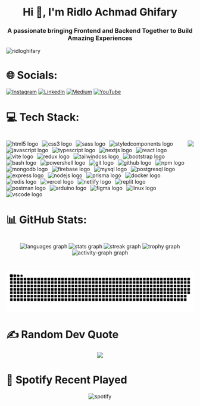 <h1 align="center">Hi 👋, I'm Ridlo Achmad Ghifary</h1>
<h3 align="center">
A passionate bringing Frontend and Backend Together to Build Amazing
Experiences
</h3>

<p align="left">
<img
src="https://komarev.com/ghpvc/?username=ridloghifary&label=Profile%20views&color=0e75b6&style=flat"
alt="ridloghifary" />
</p>

# 🌐 Socials:
[![Instagram](https://img.shields.io/badge/Instagram-%23E4405F.svg?logo=Instagram&logoColor=white)](https://instagram.com/rdllghifary_) [![LinkedIn](https://img.shields.io/badge/LinkedIn-%230077B5.svg?logo=linkedin&logoColor=white)](https://linkedin.com/in/ridlo-ghifary) [![Medium](https://img.shields.io/badge/Medium-12100E?logo=medium&logoColor=white)](https://medium.com/@ridloghfry) [![YouTube](https://img.shields.io/badge/YouTube-%23FF0000.svg?logo=YouTube&logoColor=white)](https://youtube.com/channel/UCGZAqA5h1BLf-wF5FdaoijA) 

# 💻 Tech Stack:
<br clear="both">

<div align="left">
  <img align="right" height="250" src="https://img1.picmix.com/output/stamp/normal/9/9/1/5/1585199_1d7b0.gif"  />
  
  <img src="https://skillicons.dev/icons?i=html" height="50" alt="html5 logo"  />
  <img width="3" />
  <img src="https://skillicons.dev/icons?i=css" height="50" alt="css3 logo"  />
  <img width="3" />
  <img src="https://skillicons.dev/icons?i=sass" height="50" alt="sass logo"  />
  <img width="3" />
  <img src="https://skillicons.dev/icons?i=styledcomponents" height="50" alt="styledcomponents logo"  />
  <img width="3" />
  <img src="https://skillicons.dev/icons?i=js" height="50" alt="javascript logo"  />
  <img width="3" />
  <img src="https://skillicons.dev/icons?i=ts" height="50" alt="typescript logo"  />
  <img width="3" />
  <img src="https://skillicons.dev/icons?i=nextjs" height="50" alt="nextjs logo"  />
  <img width="3" />
  <img src="https://skillicons.dev/icons?i=react" height="50" alt="react logo"  />
  <img width="3" />
  <img src="https://skillicons.dev/icons?i=vite" height="50" alt="vite logo"  />
  <img width="3" />
  <img src="https://skillicons.dev/icons?i=redux" height="50" alt="redux logo"  />
  <img width="3" />
  <img src="https://skillicons.dev/icons?i=tailwind" height="50" alt="tailwindcss logo"  />
  <img width="3" />
  <img src="https://skillicons.dev/icons?i=bootstrap" height="50" alt="bootstrap logo"  />
  <img width="3" />
  <img src="https://skillicons.dev/icons?i=bash" height="50" alt="bash logo"  />
  <img width="3" />
  <img src="https://skillicons.dev/icons?i=powershell" height="50" alt="powershell logo"  />
  <img width="3" />
  <img src="https://skillicons.dev/icons?i=git" height="50" alt="git logo"  />
  <img width="3" />
  <img src="https://skillicons.dev/icons?i=github" height="50" alt="github logo"  />
  <img width="3" />
  <img src="https://cdn.simpleicons.org/npm/CB3837" height="50" alt="npm logo"  />
  <img width="3" />
  <img src="https://skillicons.dev/icons?i=mongodb" height="50" alt="mongodb logo"  />
  <img width="3" />
  <img src="https://skillicons.dev/icons?i=firebase" height="50" alt="firebase logo"  />
  <img width="3" />
  <img src="https://skillicons.dev/icons?i=mysql" height="50" alt="mysql logo"  />
  <img width="3" />
  <img src="https://skillicons.dev/icons?i=postgres" height="50" alt="postgresql logo"  />
  <img width="3" />
  <img src="https://skillicons.dev/icons?i=express" height="50" alt="express logo"  />
  <img width="3" />
  <img src="https://skillicons.dev/icons?i=nodejs" height="50" alt="nodejs logo"  />
  <img width="3" />
  <img src="https://skillicons.dev/icons?i=prisma" height="50" alt="prisma logo"  />
  <img width="3" />
  <img src="https://skillicons.dev/icons?i=docker" height="50" alt="docker logo"  />
  <img width="3" />
  <img src="https://skillicons.dev/icons?i=redis" height="50" alt="redis logo"  />
  <img width="3" />
  <img src="https://skillicons.dev/icons?i=vercel" height="50" alt="vercel logo"  />
  <img width="3" />
  <img src="https://skillicons.dev/icons?i=netlify" height="50" alt="netlify logo"  />
  <img width="3" />
  <img src="https://skillicons.dev/icons?i=replit" height="50" alt="replit logo"  />
  <img width="3" />
  <img src="https://skillicons.dev/icons?i=postman" height="50" alt="postman logo"  />
  <img width="3" />
  <img src="https://skillicons.dev/icons?i=arduino" height="50" alt="arduino logo"  />
  <img width="3" />
  <img src="https://skillicons.dev/icons?i=figma" height="50" alt="figma logo"  />
  <img width="3" />
  <img src="https://skillicons.dev/icons?i=linux" height="50" alt="linux logo"  />
  <img width="3" />
  <img src="https://skillicons.dev/icons?i=vscode" height="50" alt="vscode logo"  />
</div>

###

# 📊 GitHub Stats:
<br clear="both">

<div align="center">
  <img src="https://github-readme-stats.vercel.app/api/top-langs?username=RidloGhifary&locale=en&hide_title=false&layout=compact&card_width=320&langs_count=8&theme=dark&hide_border=false&order=2" height="150" alt="languages graph"  />
  <img src="https://github-readme-stats.vercel.app/api?username=RidloGhifary&hide_title=false&hide_rank=false&show_icons=true&include_all_commits=true&count_private=true&disable_animations=false&theme=dark&locale=en&hide_border=false&order=1" height="150" alt="stats graph"  />
  <img src="https://streak-stats.demolab.com?user=RidloGhifary&locale=en&mode=daily&theme=dark&hide_border=false&border_radius=5&order=3" height="150" alt="streak graph"  />
  <img src="https://github-profile-trophy.vercel.app?username=RidloGhifary&theme=flat&column=-1&row=1&margin-w=5&margin-h=5&no-bg=false&no-frame=true&order=4" height="150" alt="trophy graph"  />
  <img src="https://github-readme-activity-graph.vercel.app/graph?username=RidloGhifary&radius=16&theme=react&area=true&order=5" height="300" alt="activity-graph graph"  />
</div>

###

<br clear="both">

<img src="https://raw.githubusercontent.com/RidloGhifary/RidloGhifary/output/snake.svg" alt="Snake animation" />

###

# ✍️ Random Dev Quote
<div align="center">
<img src="https://quotes-github-readme.vercel.app/api?type=horizontal&theme=dark"/>
</div>

# 🎵 Spotify Recent Played
<div align="center">
  <img src="https://spotify-recently-played-readme.vercel.app/api?user=31peu7i5hf6sjrb5xvssclhai5ly&unique=true&width=1000&count=3" alt="spotify"/>
</div>
